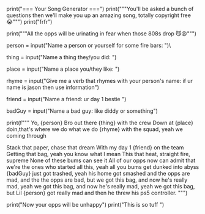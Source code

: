 
print("=== Your Song Generator ===")
print("""You'll be asked a bunch of questions
then we'll make you up an amazing
song, totally copyright free 😭""")
print("frfr")

print("""All the opps will be urinating in fear when those 808s drop 😼😫""")

person = input("Name a person or yourself for some fire bars: ")\

thing = input("Name a thing they/you did: ")

place = input("Name a place you/they like: ")


rhyme = input("Give me a verb that rhymes with your person's name: if ur name is jason then use information")


friend = input("Name a friend: ur day 1 bestie ")

badGuy = input("Name a bad guy: like diddy or something")

print(f"""
Yo, {person}
 Bro out there {thing} with the crew
Down at {place} doin,that's where we do what we do
{rhyme} with the squad, yeah we coming through
    
Stack that paper, chase that dream
With my day 1 {friend} on the team
Getting that bag, yeah you know what I mean
This that heat, straight fire, supreme 
None of these bums can see it
All of our opps now can admit 
that we're the ones who started all this, yeah all you bums get dunked into abyss {badGuy} just got trashed, yeah his home got smashed and the opps are mad, and the the opps are bad, but we got this bag, and  now he's really mad, yeah we got this bag, and now he's really mad, yeah we got this bag, but Lil {person} got really mad and then he threw his ps5 controller.
""")
  
  
                
print("Now your opps will be unhappy")
print("This is so tuff ")
